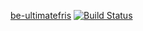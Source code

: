 [be-ultimatefris](http://ultimatefris.be/) [![Build Status](https://travis-ci.org/amsross/be-ultimatefris.svg?branch=master)](https://travis-ci.org/amsross/be-ultimatefris)
